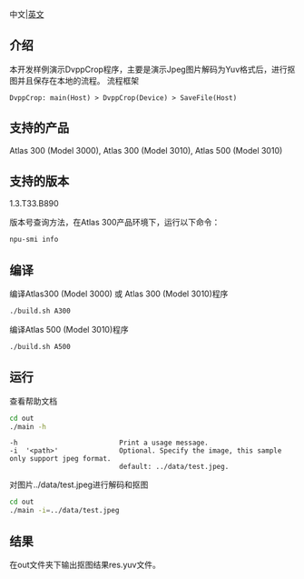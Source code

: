 中文|[英文](README.md)
## 介绍

本开发样例演示DvppCrop程序，主要是演示Jpeg图片解码为Yuv格式后，进行抠图并且保存在本地的流程。
流程框架

    DvppCrop: main(Host) > DvppCrop(Device) > SaveFile(Host)

## 支持的产品

Atlas 300 (Model 3000), Atlas 300 (Model 3010), Atlas 500 (Model 3010)

## 支持的版本

1.3.T33.B890

版本号查询方法，在Atlas 300产品环境下，运行以下命令：
```bash
npu-smi info
```

## 编译

编译Atlas300 (Model 3000) 或 Atlas 300 (Model 3010)程序
```bash
./build.sh A300
```

编译Atlas 500 (Model 3010)程序
```bash
./build.sh A500
```

## 运行
查看帮助文档
```bash
cd out
./main -h
```
    -h                         Print a usage message.
    -i  '<path>'               Optional. Specify the image, this sample only support jpeg format.
                               default: ../data/test.jpeg.
对图片../data/test.jpeg进行解码和抠图
```bash
cd out
./main -i=../data/test.jpeg
```

## 结果


在out文件夹下输出抠图结果res.yuv文件。

